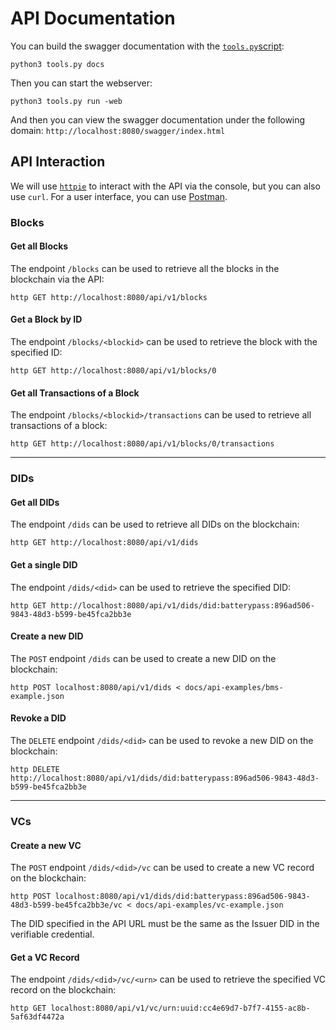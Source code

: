 # API Documentation
You can build the swagger documentation with the [`tools.py`script](tools.md):
```shell
python3 tools.py docs
```

Then you can start the webserver:
```shell
python3 tools.py run -web
```

And then you can view the swagger documentation under the following domain: `http://localhost:8080/swagger/index.html`

## API Interaction
We will use [`httpie`](https://httpie.io/docs/cli/linux) to interact with the API via the console, but you can also use `curl`. 
For a user interface, you can use [Postman](https://www.postman.com/).

### Blocks
#### Get all Blocks
The endpoint `/blocks` can be used to retrieve all the blocks in the blockchain via the API:
```shell
http GET http://localhost:8080/api/v1/blocks
```

#### Get a Block by ID
The endpoint `/blocks/<blockid>` can be used to retrieve the block with the specified ID:
```shell
http GET http://localhost:8080/api/v1/blocks/0
```

#### Get all Transactions of a Block
The endpoint `/blocks/<blockid>/transactions` can be used to retrieve all transactions of a block:
```shell
http GET http://localhost:8080/api/v1/blocks/0/transactions
```

---
### DIDs
#### Get all DIDs
The endpoint `/dids` can be used to retrieve all DIDs on the blockchain:
```shell
http GET http://localhost:8080/api/v1/dids
```

#### Get a single DID
The endpoint `/dids/<did>` can be used to retrieve the specified DID:
```shell
http GET http://localhost:8080/api/v1/dids/did:batterypass:896ad506-9843-48d3-b599-be45fca2bb3e
```

#### Create a new DID
The `POST` endpoint `/dids` can be used to create a new DID on the blockchain:
```shell
http POST localhost:8080/api/v1/dids < docs/api-examples/bms-example.json 
```

#### Revoke a DID
The `DELETE` endpoint `/dids/<did>` can be used to revoke a new DID on the blockchain:
```shell
http DELETE http://localhost:8080/api/v1/dids/did:batterypass:896ad506-9843-48d3-b599-be45fca2bb3e
```

---
### VCs
#### Create a new VC
The `POST` endpoint `/dids/<did>/vc` can be used to create a new VC record on the blockchain:
```shell
http POST localhost:8080/api/v1/dids/did:batterypass:896ad506-9843-48d3-b599-be45fca2bb3e/vc < docs/api-examples/vc-example.json
```
The DID specified in the API URL must be the same as the Issuer DID in the verifiable credential.

#### Get a VC Record
The endpoint `/dids/<did>/vc/<urn>` can be used to retrieve the specified VC record on the blockchain:
```shell
http GET localhost:8080/api/v1/vc/urn:uuid:cc4e69d7-b7f7-4155-ac8b-5af63df4472a
```
